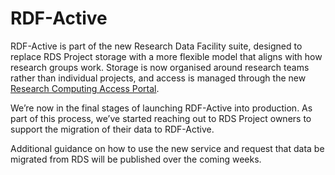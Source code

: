 # RDF-Active

RDF-Active is part of the new Research Data Facility suite, designed to replace RDS Project storage with a more flexible model that aligns with how research groups work. Storage is now organised around research teams rather than individual projects, and access is managed through the new [Research Computing Access Portal](../recap/index.md).

We’re now in the final stages of launching RDF-Active into production. As part of this process, we’ve started reaching out to RDS Project owners to support the migration of their data to RDF-Active.

Additional guidance on how to use the new service and request that data be migrated from RDS will be published over the coming weeks.